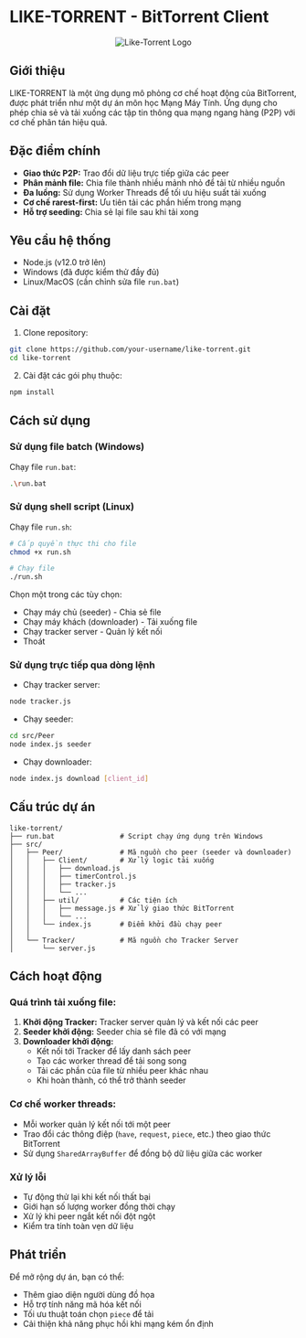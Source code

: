 # LIKE-TORRENT - BitTorrent Client

<p align="center"> <img src="https://img.icons8.com/color/96/000000/torrent.png" alt="Like-Torrent Logo"/> </p>

## Giới thiệu
LIKE-TORRENT là một ứng dụng mô phỏng cơ chế hoạt động của BitTorrent, được phát triển như một dự án môn học Mạng Máy Tính. Ứng dụng cho phép chia sẻ và tải xuống các tập tin thông qua mạng ngang hàng (P2P) với cơ chế phân tán hiệu quả.

## Đặc điểm chính
- **Giao thức P2P:** Trao đổi dữ liệu trực tiếp giữa các peer
- **Phân mảnh file:** Chia file thành nhiều mảnh nhỏ để tải từ nhiều nguồn
- **Đa luồng:** Sử dụng Worker Threads để tối ưu hiệu suất tải xuống
- **Cơ chế rarest-first:** Ưu tiên tải các phần hiếm trong mạng
- **Hỗ trợ seeding:** Chia sẻ lại file sau khi tải xong

## Yêu cầu hệ thống
- Node.js (v12.0 trở lên)
- Windows (đã được kiểm thử đầy đủ)
- Linux/MacOS (cần chỉnh sửa file `run.bat`)

## Cài đặt
1. Clone repository:
```bash
git clone https://github.com/your-username/like-torrent.git
cd like-torrent
```
2. Cài đặt các gói phụ thuộc:
```bash
npm install
```

## Cách sử dụng

### Sử dụng file batch (Windows)
Chạy file `run.bat`:
```bash
.\run.bat
```
### Sử dụng shell script (Linux)

Chạy file `run.sh`:
```bash
# Cấp quyền thực thi cho file
chmod +x run.sh

# Chạy file
./run.sh
```

Chọn một trong các tùy chọn:
- Chạy máy chủ (seeder) - Chia sẻ file
- Chạy máy khách (downloader) - Tải xuống file
- Chạy tracker server - Quản lý kết nối
- Thoát

### Sử dụng trực tiếp qua dòng lệnh
- Chạy tracker server:
```bash
node tracker.js
```
- Chạy seeder:
```bash
cd src/Peer
node index.js seeder
```
- Chạy downloader:
```bash
node index.js download [client_id]
```

## Cấu trúc dự án

```
like-torrent/
├── run.bat                # Script chạy ứng dụng trên Windows
├── src/
│   ├── Peer/              # Mã nguồn cho peer (seeder và downloader)
│   │   ├── Client/        # Xử lý logic tải xuống
│   │   │   ├── download.js
│   │   │   ├── timerControl.js
│   │   │   ├── tracker.js
│   │   │   └── ...
│   │   ├── util/          # Các tiện ích
│   │   │   ├── message.js # Xử lý giao thức BitTorrent
│   │   │   └── ...
│   │   └── index.js       # Điểm khởi đầu chạy peer
│   │
│   └── Tracker/           # Mã nguồn cho Tracker Server
│       └── server.js
```

## Cách hoạt động

### Quá trình tải xuống file:
1. **Khởi động Tracker:** Tracker server quản lý và kết nối các peer
2. **Seeder khởi động:** Seeder chia sẻ file đã có với mạng
3. **Downloader khởi động:**
   - Kết nối tới Tracker để lấy danh sách peer
   - Tạo các worker thread để tải song song
   - Tải các phần của file từ nhiều peer khác nhau
   - Khi hoàn thành, có thể trở thành seeder

### Cơ chế worker threads:
- Mỗi worker quản lý kết nối tới một peer
- Trao đổi các thông điệp (`have`, `request`, `piece`, etc.) theo giao thức BitTorrent
- Sử dụng `SharedArrayBuffer` để đồng bộ dữ liệu giữa các worker

### Xử lý lỗi
- Tự động thử lại khi kết nối thất bại
- Giới hạn số lượng worker đồng thời chạy
- Xử lý khi peer ngắt kết nối đột ngột
- Kiểm tra tính toàn vẹn dữ liệu

## Phát triển
Để mở rộng dự án, bạn có thể:
- Thêm giao diện người dùng đồ họa
- Hỗ trợ tính năng mã hóa kết nối
- Tối ưu thuật toán chọn `piece` để tải
- Cải thiện khả năng phục hồi khi mạng kém ổn định

